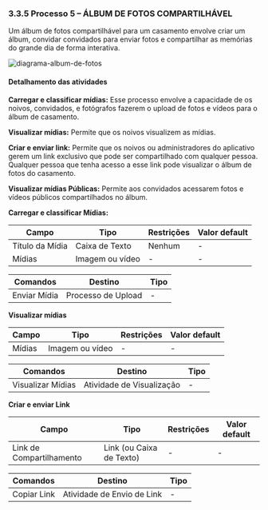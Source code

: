 ### 3.3.5 Processo 5 – ÁLBUM DE FOTOS COMPARTILHÁVEL

Um álbum de fotos compartilhável para um casamento envolve criar um álbum, convidar convidados para enviar fotos e compartilhar as memórias do grande dia de forma interativa.

![diagrama-album-de-fotos](https://github.com/ICEI-PUC-Minas-PMGES-TI/pmg-es-2023-2-ti2-3687100-depois-do-sim/assets/123561984/d1b00437-e869-4908-97a5-ae75e402cdd4)

#### Detalhamento das atividades

**Carregar e classificar mídias:** Esse processo envolve a capacidade de os noivos, convidados, e fotógrafos fazerem o upload de fotos e vídeos para o álbum de casamento. 

**Visualizar mídias:** Permite que os noivos visualizem as mídias.

**Criar e enviar link:** Permite que os noivos ou administradores do aplicativo gerem um link exclusivo que pode ser compartilhado com qualquer pessoa. Qualquer pessoa que tenha acesso a esse link pode visualizar o álbum de fotos do casamento.

**Visualizar mídias Públicas:** Permite aos convidados acessarem fotos e vídeos públicos compartilhados no álbum. 

**Carregar e classificar Mídias:**

| **Campo**       | **Tipo**         | **Restrições** | **Valor default** |
| ---             | ---              | ---            | ---               |
| Título da Mídia	 | Caixa de Texto	  |     Nenhum           |     -              |
| Mídias           | Imagem ou vídeo   | -	 |        -   |


| **Comandos**         |  **Destino**                   | **Tipo** |
| ---                  | ---                            | ---               |
| Enviar Mídia | Processo de Upload	  | - |

**Visualizar mídias**

| **Campo**       | **Tipo**         | **Restrições** | **Valor default** |
| ---             | ---              | ---            | ---               |
| Mídias           | Imagem ou vídeo   | -	 |        -   |


| **Comandos**         |  **Destino**                   | **Tipo**          |
| ---                  | ---                            | ---               |
| Visualizar Mídias	 | Atividade de Visualização	  | -|


**Criar e enviar Link**

| **Campo**       | **Tipo**         | **Restrições** | **Valor default** |
| ---             | ---              | ---            | ---               |
| Link de Compartilhamento		 | Link (ou Caixa de Texto)	  |       -	         |         -          |


| **Comandos**         |  **Destino**                   | **Tipo**          |
| ---                  | ---                            | ---               |
|         Copiar Link		             |             Atividade de Envio de Link		                   |       -            |


